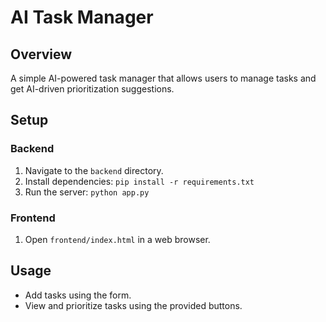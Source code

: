 # AI Task Manager

## Overview
A simple AI-powered task manager that allows users to manage tasks and get AI-driven prioritization suggestions.

## Setup

### Backend
1. Navigate to the `backend` directory.
2. Install dependencies: `pip install -r requirements.txt`
3. Run the server: `python app.py`

### Frontend
1. Open `frontend/index.html` in a web browser.

## Usage
- Add tasks using the form.
- View and prioritize tasks using the provided buttons.
